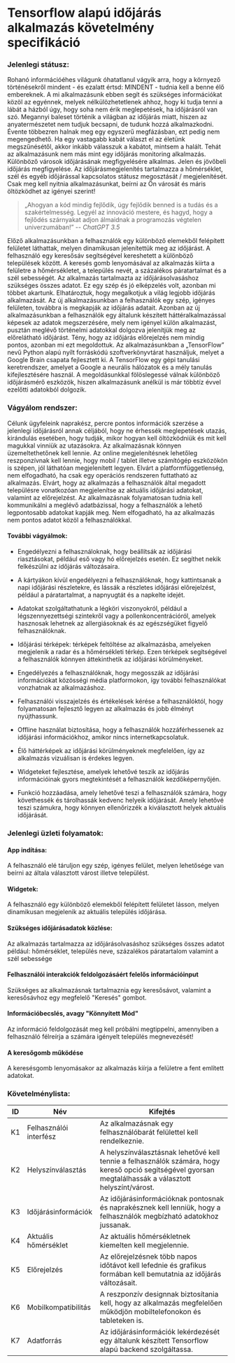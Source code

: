 # Tensorflow alapú időjárás alkalmazás követelmény specifikáció

### Jelenlegi státusz:
Rohanó információéhes világunk óhatatlanul vágyik arra, hogy a környező történésekről mindent - és ezalatt értsd:
MINDENT - tudnia kell a benne élő embereknek. A mi alkalmazásunk ebben segít és szükséges információkat közöl az
egyénnek, melyek nélkülözhetetlenek ahhoz, hogy ki tudja tenni a lábát a házból úgy, hogy soha nem érik meglepetések, ha
időjárásról van szó. Megannyi baleset történik a világban az időjárás miatt, hiszen az anyatermészetet nem tudjuk
becsapni, de tudunk hozzá alkalmazkodni. Évente többezren halnak meg egy egyszerű megfázásban, ezt pedig nem
megengedhető. Ha egy vastagabb kabát választ el az életünk megszűnésétől, akkor inkább válasszuk a kabátot, mintsem a
halált. Tehát az alkalmazásunk nem más mint egy időjárás monitoring alkalmazás. Különböző városok időjárásának
megfigyelésére alkalmas. Jelen és jövőbeli időjárás megfigyelése. Az időjárásmegjelenítés tartalmazza a hőmérséklet,
szél és egyéb időjárással kapcsolatos státusz megosztását / megjelenítését. Csak meg kell nyitnia alkalmazásunkat,
beírni az Ön városát és máris öltözködhet az igényei szerint!

> „Ahogyan a kód mindig fejlődik, úgy fejlődik benned is a tudás és a szakértelmesség. Legyél az innováció
> mestere, és hagyd, hogy a fejlődés szárnyakat adjon álmaidnak a programozás végtelen univerzumában!”
> -- <cite>ChatGPT 3.5</cite>

Előző alkalmazásunkban a felhasználók egy különböző elemekből felépített felületet láthattak, melyen
dinamikusan jelenítettük meg az időjárást. A felhasználó egy keresősáv segítségével kereshetett a különböző
települések között. A keresés gomb lenyomásával az alkalmazás kiírta a felületre a hőmérsékletet, a település
nevét, a százalékos páratartalmat és a szél sebességét. Az alkalmazás tartalmazta az időjárásolvasáshoz
szükséges összes adatot. Ez egy szép és jó elképzelés volt, azonban mi többet akartunk. Elhatároztuk, hogy
megalkotjuk a világ legjobb időjárás alkalmazását. Az új alkalmazásunkban a felhasználók egy szép, igényes
felületen, továbbra is megkapják az időjárás adatait. Azonban az új alkalmazásunkban a felhasználók egy
általunk készített háttéralkalmazással képesek az adatok megszerzésére, mely nem igényel külön
alkalmazást, pusztán meglévő történelmi adatokkal dolgozva jelenítjük meg az előrelátható időjárást. Tény,
hogy az időjárás előrejelzés nem mindig pontos, azonban mi ezt megoldottuk. Az alkalmazásunkban a
„TensorFlow” nevű Python alapú nyílt forráskódú szoftverkönyvtárat használjuk, melyet a Google Brain
csapata fejlesztett ki. A TensorFlow egy gépi tanulási keretrendszer, amelyet a Google a neurális hálózatok és
a mély tanulás kifejlesztésére használ. A megoldásunkkal fölöslegessé válnak különböző időjárásmérő
eszközök, hiszen alkalmazásunk anélkül is már többtíz évvel ezelőtti adatokból dolgozik.


### Vágyálom rendszer:
Célunk ügyfeleink naprakész, percre pontos információk szerzése a jelenlegi időjárásról annak céljából, hogy ne érhessék
meglepetések utazás, kirándulás esetében, hogy tudják, mikor hogyan kell öltözködniük és mit kell magukkal vinniük az
utazásokra. Az alkalmazásnak könnyen üzemeltethetőnek kell lennie. Az online megjelenítésnek lehetőleg reszponzívnak
kell lennie, hogy mobil / tablet illetve számítógép eszközökön is szépen, jól láthatóan megjelenített legyen. Elvárt a
platformfüggetlenség, nem elfogadható, ha csak egy operációs rendszeren futtatható az alkalmazás. Elvárt, hogy az alkalmazás a felhasználók által megadott
településre vonatkozóan megjelenítse az aktuális időjárási adatokat, valamint az előrejelzést. Az
alkalmazásnak folyamatosan tudnia kell kommunikálni a meglévő adatbázissal, hogy a felhasználók a lehető
legpontosabb adatokat kapják meg. Nem elfogadható, ha az alkalmazás nem pontos adatot közöl a
felhasználókkal.

#### További vágyálmok:

- Engedélyezni a felhasználoknak, hogy beállítsák az időjárási riasztásokat, például eső vagy hó előrejelzés
esetén. Ez segíthet nekik felkészülni az időjárás változásaira.

- A kártyákon kívül engedélyezni a felhasználóknak, hogy kattintsanak a napi időjárási részletekre, és
lássák a részletes időjárási előrejelzést, például a páratartalmat, a napnyugtát és a napkelte idejét.

- Adatokat szolgáltathatunk a légköri viszonyokról, például a légszennyezettségi szintekről vagy a
pollenkoncentrációról, amelyek hasznosak lehetnek az allergiásoknak és az egészségüket figyelő
felhasználóknak.

- Időjárási térképek: térképek feltöltése az alkalmazásba, amelyeken megjelenik a radar és a
hőmérsékleti térkép. Ezen térképek segítségével a felhasználók könnyen áttekinthetik az időjárási
körülményeket.

- Engedélyezés a felhasználóknak, hogy megosszák az időjárási információkat közösségi média
platformokon, így további felhasználókat vonzhatnak  az alkalmazáshoz.

- Felhasználói visszajelzés és értékelések kérése a felhasználóktól, hogy folyamatosan fejlesztő legyen az
alkalmazás és jobb élményt nyújthassunk.

- Offline használat biztosítása, hogy a felhasználók hozzáférhessenek az időjárási információkhoz,
amikor nincs internetkapcsolatuk.

- Élő háttérképek az időjárási körülményeknek megfelelően, így az alkalmazás vizuálisan is érdekes
legyen.

- Widgeteket fejlesztése, amelyek lehetővé teszik az időjárás információinak gyors megtekintését a
felhasználók kezdőképernyőjén.

- Funkció hozzáadása, amely lehetővé teszi a felhasználók számára, hogy követhessék és tárolhassák kedvenc helyeik időjárását. Amely lehetővé teszi számukra, hogy könnyen ellenőrizzék a kiválasztott helyek aktuális időjárását.


### Jelenlegi üzleti folyamatok:

#### App indítása:
A felhasználó elé táruljon egy szép, igényes felület, melyen lehetősége van beírni az általa választott várost illetve
települést.

#### Widgetek:
A felhasználó egy különböző elemekből felépített felületet lásson, melyen dinamikusan megjelenik az aktuális település
időjárása.

#### Szükséges időjárásadatok közlése:
Az alkalmazás tartalmazza az időjárásolvasáshoz szükséges összes adatot például: hőmérséklet, település neve, százalékos
páratartalom valamint a szél sebessége

#### Felhasználói interakciók feldolgozásáért felelős információinput
Szükséges az alkalmazásnak tartalmaznia egy keresősávot, valamint a keresősávhoz egy megfelelő "Keresés" gombot.

#### Információbecslés, avagy "Könnyített Mód"
Az információ feldolgozását meg kell próbálni megtippelni, amennyiben a felhasználó félreírja a számára igényelt
település megnevezését!

#### A keresőgomb működése
A keresésgomb lenyomásakor az alkalmazás kiírja a felületre a fent említett adatokat.

### Követelménylista:

| **ID** | **Név** | **Kifejtés** |
|--------|---------|--------------|
| K1 | Felhasználói interfész | Az alkalmazásnak egy felhasználóbarát felülettel kell rendelkeznie. |
| K2 | Helyszínválasztás      | A helyszínválasztásnak lehetővé kell tennie a felhasználók számára, hogy kereső opció segítségével gyorsan megtalálhassák a választott helyszínt/várost. |
| K3 | Időjárásinformációk    | Az időjárásinformációknak pontosnak és naprakésznek kell lenniük, hogy a felhasználók megbízható adatokhoz jussanak. |
| K4 | Aktuális hőmérséklet   | Az aktuális hőmérsékletnek kiemelten kell megjelennie. |
| K5 | Előrejelzés            | Az előrejelzésnek több napos időtávot kell lefednie és grafikus formában kell bemutatnia az időjárás változásait. |
| K6 | Mobilkompatibilitás    | A reszponzív designnak biztosítania kell, hogy az alkalmazás megfelelően működjön mobiltelefonokon és tableteken is. |
| K7 | Adatforrás             | Az időjárásinformációk lekérdezését egy általunk készített Tensorflow alapú backend szolgáltassa. |